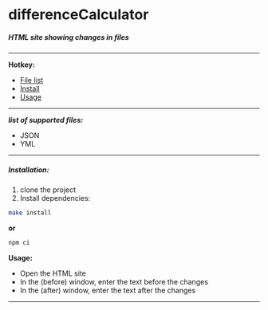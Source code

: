 # differenceCalculator
##### HTML site showing changes in files
---
**Hotkey:**
- [File list](#fileList)
- [Install](#installation)
- [Usage](#usage)

---

<a id="fileList">__*list of supported files:*__</a>

- JSON
- YML

---

##### <a id="installation">**Installation:**</a>
1. clone the project
2. Install dependencies:
```bash
make install
```

**or**

```bash
npm ci
```

<a id="usage">**Usage:**</a>
- Open the HTML site
- In the (before) window, enter the text before the changes 
- In the (after) window, enter the text after the changes

---